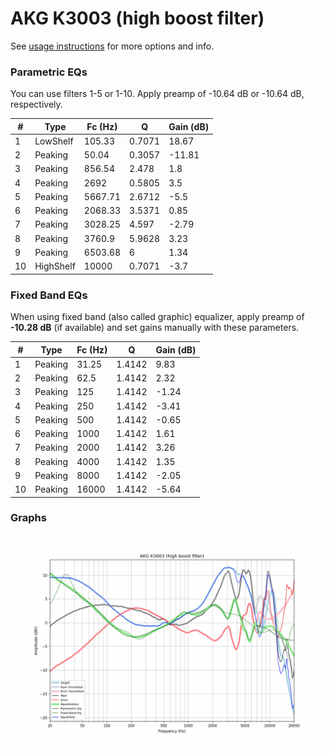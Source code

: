 # AKG K3003 (high boost filter)
See [usage instructions](https://github.com/jaakkopasanen/AutoEq#usage) for more options and info.

### Parametric EQs
You can use filters 1-5 or 1-10. Apply preamp of -10.64 dB or -10.64 dB, respectively.

|   # | Type      |   Fc (Hz) |      Q |   Gain (dB) |
|-----|-----------|-----------|--------|-------------|
|   1 | LowShelf  |    105.33 | 0.7071 |       18.67 |
|   2 | Peaking   |     50.04 | 0.3057 |      -11.81 |
|   3 | Peaking   |    856.54 | 2.478  |        1.8  |
|   4 | Peaking   |   2692    | 0.5805 |        3.5  |
|   5 | Peaking   |   5667.71 | 2.6712 |       -5.5  |
|   6 | Peaking   |   2068.33 | 3.5371 |        0.85 |
|   7 | Peaking   |   3028.25 | 4.597  |       -2.79 |
|   8 | Peaking   |   3760.9  | 5.9628 |        3.23 |
|   9 | Peaking   |   6503.68 | 6      |        1.34 |
|  10 | HighShelf |  10000    | 0.7071 |       -3.7  |

### Fixed Band EQs
When using fixed band (also called graphic) equalizer, apply preamp of **-10.28 dB** (if available) and set gains manually with these parameters.

|   # | Type    |   Fc (Hz) |      Q |   Gain (dB) |
|-----|---------|-----------|--------|-------------|
|   1 | Peaking |     31.25 | 1.4142 |        9.83 |
|   2 | Peaking |     62.5  | 1.4142 |        2.32 |
|   3 | Peaking |    125    | 1.4142 |       -1.24 |
|   4 | Peaking |    250    | 1.4142 |       -3.41 |
|   5 | Peaking |    500    | 1.4142 |       -0.65 |
|   6 | Peaking |   1000    | 1.4142 |        1.61 |
|   7 | Peaking |   2000    | 1.4142 |        3.26 |
|   8 | Peaking |   4000    | 1.4142 |        1.35 |
|   9 | Peaking |   8000    | 1.4142 |       -2.05 |
|  10 | Peaking |  16000    | 1.4142 |       -5.64 |

### Graphs
![](./AKG%20K3003%20(high%20boost%20filter).png)
